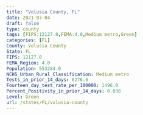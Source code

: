 ```yaml
---
title: "Volusia County, FL"
date: 2021-07-04
draft: false
type: county
tags: [FIPS:12127.0,FEMA:4.0,Medium metro,Green]
categories: [FL]
County: Volusia County
State: FL
FIPS: 12127.0
FEMA_Region: 4.0
Population: 553284.0
NCHS_Urban_Rural_Classification: Medium metro
Tests_in_prior_14_days: 8276.0
Fourteen_day_test_rate_per_100000: 1496.0
Percent_Positivity_in_prior_14_days: 0.038
Level: Green
url: /states/FL/volusia-county
---
```



